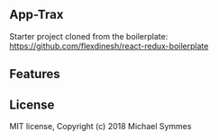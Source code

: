 ## App-Trax

Starter project cloned from the boilerplate: https://github.com/flexdinesh/react-redux-boilerplate 

## Features

## License

MIT license, Copyright (c) 2018 Michael Symmes
